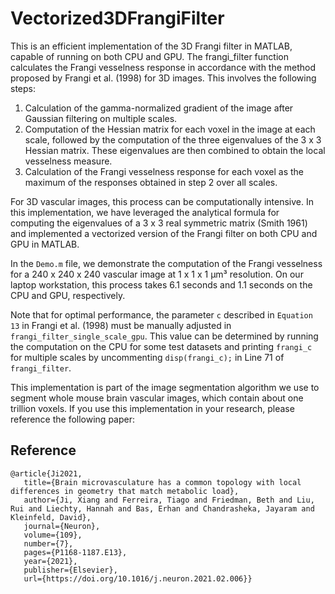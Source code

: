 # Vectorized3DFrangiFilter
This is an efficient implementation of the 3D Frangi filter in MATLAB, capable of running on both CPU and GPU. The frangi_filter function calculates the Frangi vesselness response in accordance with the method proposed by Frangi et al. (1998) for 3D images. This involves the following steps:

1. Calculation of the gamma-normalized gradient of the image after Gaussian filtering on multiple scales.
2. Computation of the Hessian matrix for each voxel in the image at each scale, followed by the computation of the three eigenvalues of the 3 x 3 Hessian matrix. These eigenvalues are then combined to obtain the local vesselness measure.
3. Calculation of the Frangi vesselness response for each voxel as the maximum of the responses obtained in step 2 over all scales.

For 3D vascular images, this process can be computationally intensive. In this implementation, we have leveraged the analytical formula for computing the eigenvalues of a 3 x 3 real symmetric matrix (Smith 1961) and implemented a vectorized version of the Frangi filter on both CPU and GPU in MATLAB.

In the `Demo.m` file, we demonstrate the computation of the Frangi vesselness for a 240 x 240 x 240 vascular image at 1 x 1 x 1 µm³ resolution. On our laptop workstation, this process takes 6.1 seconds and 1.1 seconds on the CPU and GPU, respectively.

Note that for optimal performance, the parameter `c` described in `Equation 13` in Frangi et al. (1998) must be manually adjusted in `frangi_filter_single_scale_gpu`. This value can be determined by running the computation on the CPU for some test datasets and printing `frangi_c` for multiple scales by uncommenting `disp(frangi_c);` in Line 71 of `frangi_filter`.

This implementation is part of the image segmentation algorithm we use to segment whole mouse brain vascular images, which contain about one trillion voxels. If you use this implementation in your research, please reference the following paper:

## Reference

    @article{Ji2021,
       title={Brain microvasculature has a common topology with local differences in geometry that match metabolic load},
       author={Ji, Xiang and Ferreira, Tiago and Friedman, Beth and Liu, Rui and Liechty, Hannah and Bas, Erhan and Chandrasheka, Jayaram and Kleinfeld, David}, 
       journal={Neuron},
       volume={109},
       number={7},
       pages={P1168-1187.E13},
       year={2021},
       publisher={Elsevier},
       url={https://doi.org/10.1016/j.neuron.2021.02.006}}